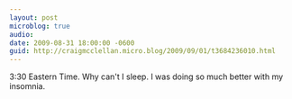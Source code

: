 ```yaml
---
layout: post
microblog: true
audio: 
date: 2009-08-31 18:00:00 -0600
guid: http://craigmcclellan.micro.blog/2009/09/01/t3684236010.html
---
```

3:30 Eastern Time. Why can't I sleep. I was doing so much better with my insomnia.
